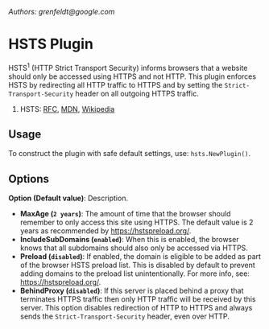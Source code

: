 _Authors: grenfeldt@google.com_

# HSTS Plugin

HSTS<sup>1</sup> (HTTP Strict Transport Security) informs browsers that a website should only be accessed using HTTPS and not HTTP. This plugin enforces HSTS by redirecting all HTTP traffic to HTTPS and by setting the `Strict-Transport-Security` header on all outgoing HTTPS traffic.

1) HSTS: [RFC](https://tools.ietf.org/html/rfc6797), [MDN](https://developer.mozilla.org/en-US/docs/Web/HTTP/Headers/Strict-Transport-Security), [Wikipedia](https://en.wikipedia.org/wiki/HTTP_Strict_Transport_Security)

## Usage

To construct the plugin with safe default settings, use: `hsts.NewPlugin()`.

## Options

**Option (Default value)**: Description.

- **MaxAge (`2 years`)**: The amount of time that the browser should remember to only access this site using HTTPS. The default value is 2 years as recommended by https://hstspreload.org/.
- **IncludeSubDomains (`enabled`)**: When this is enabled, the browser knows that all subdomains should also only be accessed via HTTPS.
- **Preload (`disabled`)**: If enabled, the domain is eligible to be added as part of the browser HSTS preload list. This is disabled by default to prevent adding domains to the preload list unintentionally. For more info, see: https://hstspreload.org/.
- **BehindProxy (`disabled`)**: If this server is placed behind a proxy that terminates HTTPS traffic then only HTTP traffic will be received by this server. This option disables redirection of HTTP to HTTPS and always sends the `Strict-Transport-Security` header, even over HTTP.
